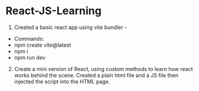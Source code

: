 # React-JS-Learning

1. Created a basic react app using vite bundler - 
- Commands: 
- npm create vite@latest
- npm i
- npm run dev 

2. Create a mini version of React, using custom methods to learn how react works behind the scene. Created a plain html file and a JS file then injected the script into the HTML page.



 